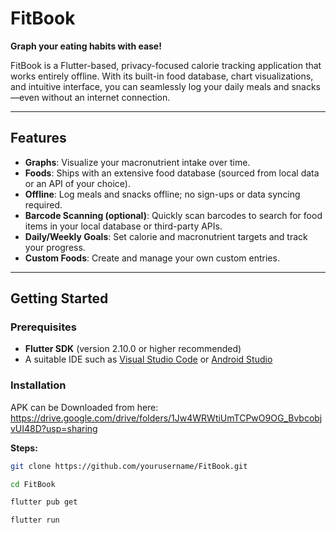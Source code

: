 # FitBook
**Graph your eating habits with ease!**

FitBook is a Flutter-based, privacy-focused calorie tracking application that works entirely offline. With its built-in food database, chart visualizations, and intuitive interface, you can seamlessly log your daily meals and snacks—even without an internet connection.

---

## Features

- **Graphs**: Visualize your macronutrient intake over time.
- **Foods**: Ships with an extensive food database (sourced from local data or an API of your choice).
- **Offline**: Log meals and snacks offline; no sign-ups or data syncing required.
- **Barcode Scanning (optional)**: Quickly scan barcodes to search for food items in your local database or third-party APIs.
- **Daily/Weekly Goals**: Set calorie and macronutrient targets and track your progress.
- **Custom Foods**: Create and manage your own custom entries.

---

## Getting Started

### Prerequisites

- **Flutter SDK** (version 2.10.0 or higher recommended)
- A suitable IDE such as [Visual Studio Code](https://code.visualstudio.com/) or [Android Studio](https://developer.android.com/studio)

### Installation
   APK can be Downloaded from here: https://drive.google.com/drive/folders/1Jw4WRWtiUmTCPwO9OG_BvbcobjvUI48D?usp=sharing
   
 **Steps:**

   ```bash
   git clone https://github.com/yourusername/FitBook.git

   cd FitBook

   flutter pub get

   flutter run
   ```

